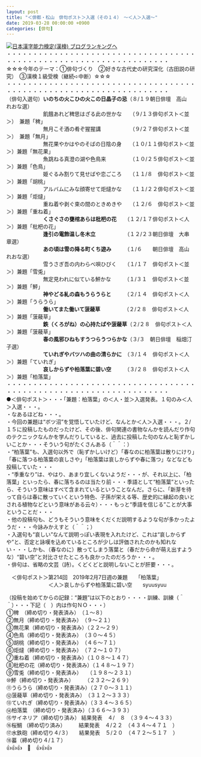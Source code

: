 ```yaml
---
layout: post
title: "＜俳都・松山　俳句ポスト＞入選（その１４）　～＜人＞入選～"
date: 2019-03-28 00:00:00 +0900
categories: [俳句]
---
```


[![](/syuusyuu9701/assets/images/＜俳都・松山-俳句ポスト＞入選（その１４）-～＜人＞入選～-br_c_3028_1.gif)](http://blog.with2.net/link.php?1659096:3028 "日本漢字能力検定(漢検) ブログランキングへ")[日本漢字能力検定(漢検) ブログランキングへ](http://blog.with2.net/link.php?1659096:3028)  
・・・・・・・・・・・・・・・・・・・・・・・・・・・・・・・・・・・・・・・・・・・・・・・・・・・・・・・・・・・・・・・・・・・  
☆☆☆今年のテーマ：①俳句づくり　②好きな古代史の研究深化（古田説の研究）　③漢検１級受検（継続➪中断）☆☆☆  
・・・・・・・・・・・・・・・・・・・・・・・・・・・・・・・・・・・・・・・・・・・・・・・・・・・・・・・・・・・・・・・・・・・  
（俳句入選句）**いのちの火こひの火この日晶子の忌**（８/１９朝日俳壇　高山　れおな選）  
　　　　　　　飢餓あれど稗思はざる此の世かな　　（９/１３俳句ポスト＜並＞）　兼題「稗」  
　　　　　　　無月こそ酒の肴ぞ猩猩講　　　　　　（９/２７俳句ポスト＜並＞）　兼題「無月」  
　　　　　　　無花果やかはやのそばの日陰の身　　（１０/１１俳句ポスト＜並＞）兼題「無花果」  
　　　　　　　魚跳ねる真澄の湖や色鳥来　　　　　（１０/２５俳句ポスト＜並＞）兼題「色鳥」  
　　　　　　　姫ぐるみ割りて見せばや恋ごころ　　（１１/８　俳句ポスト＜並＞）兼題「胡桃」  
　　　　　　　アルバムにみな顔寄せて炬燵かな　　（１１/２２俳句ポスト＜並＞）兼題「炬燵」　  
　　　　　　　重ね着や剥ぐ束の間のときめきや　　（１２/６　俳句ポスト＜並＞）兼題「重ね着」  
　　　　　　　**くさぐさの甕棺あらは枇杷の花**　　（１２/１７俳句ポスト＜人＞）兼題「枇杷の花」  
　　　　　　　**逢引の電飾温し冬木立**　　　　　　（１２/２３朝日俳壇　大串　章選）  
　　　　　　　**あの頃は雪の降る町くち遊み**　　　（１/６　　朝日俳壇　高山　れおな選）  
　　　　　　　雪うさぎ吾の内わらべ唄ひびく　　（１/１７　俳句ポスト＜並＞）兼題「雪兎」  
　　　　　　　無定見われに似ている鮃かな　　　（１/３１　俳句ポスト＜並＞）兼題「鮃」  
　　　　　　　**神やどる糺の森もうらうらと**　　　（２/１４　俳句ポスト＜人＞）兼題「うらうら」  
　　　　　　　**働いてまた働いて菠薐草**　　　　　（２/２８　俳句ポスト＜人＞）兼題「菠薐草」  
　　　　　　　**鉄（くろがね）の心持たばや菠薐草**（２/２８　俳句ポスト＜人＞）兼題「菠薐草」  
　　　　　　　**春の風邪ひねもすうつらうつらかな**（３/３　朝日俳壇　稲畑汀子選）  
　　　　　　　**ていれぎやバツハの曲の清らかに**　（３/１４　俳句ポスト＜人＞）兼題「ていれぎ」  
　　　　　　　**哀しからずや柏落葉に碧い空**　　　（３/２８　俳句ポスト＜人＞）兼題「柏落葉」  
・・・・・・・・・・・・・・・・・・・・・・・・・・・・・・・・・・・・・・・・・・・・・・・・・・・・・・・・・・・・・・・・・・・  
●＜俳句ポスト＞・・・「兼題：柏落葉」の＜人・並＞入選発表。１句のみ＜人＞入選・・・。  
・なあるほどね・・・。  
・今回の兼題は“ボツ沼”を覚悟していたけど、なんとか＜人＞入選・・・。２/１５に投稿したものだったけど、その後、俳句関連の書物なんかを読んだり作句のテクニックなんかを学んだりしていると、過去に投稿した句のなんと恥ずかしいことか・・・そういう句がたくさんある（＾＾：）  
・“柏落葉”も、入選句以外で（恥ずかしいけど）「春なのに柏落葉は散りにけり」「春に落つる柏落葉の哀しさや」「柏落葉は哀しからずや春に落つ」などなども投稿していた・・・  
・“季重なり”は、やはり、あまり宜しくないようだ・・・が、それ以上に、「柏落葉」といったら、春に落ちるのは当たり前・・・季語として“柏落葉”といったら、そういう意味はすべて含まれているということなんだ。さらに、「新芽を待って自らは春に散っていくという特色、子孫が栄える等、歴史的に縁起の良いとされる植物などという意味がある云々）・・・もっと“季語を信じる”ことが大事ということだ・・・  
・他の投稿句も、どうもそういう意味をくだくだ説明するような句が多かったようだ・・・今詠みかえすと（＾＾；）  
・入選句も“哀しい”なんて説明っぽい表現を入れたけど、これは“哀しからずや”と、否定と詠嘆を込めているところが少しは評価されたのかも知れない・・・しかも、（春なのに）散ってしまう落葉と（春だから命が萌え出すような）“碧い空”と対比させたところも良かったのだろうか・・・。  
・俳句は、省略の文芸（詩）。くどくどと説明しないことが肝要・・・。  
  
　＜俳句ポスト＞第214回　2019年2月7日週の兼題　　「柏落葉」  
　　　　　　　　＜人＞哀しからずや柏落葉に碧い空　　syuusyuu　  
  
（投稿を始めてからの記録：“兼題”は以下のとおり・・・・訓練、訓練（＾＾）・・・下記（　）内は作句ＮＯ・・・）  
①稗　（締め切り・発表済み）　（１～８）  
②無月（締め切り・発表済み）　（９～２１）　  
③無花果（締め切り・発表済み）（２２～２９）　  
④色鳥（締め切り・発表済み）　（３０～４５）　　  
⑤胡桃（締め切り・発表済み）　（４６～７１）  
⑥炬燵（締め切り・発表済み）　（７２～１０７）  
⑦重ね着（締め切り・発表済み）（１０８～１４７）  
⑧枇杷の花（締め切り・発表済み）（１４８～１９７）　  
⑨雪兎（締め切り・発表済み）　　（１９８～２３１）  
⑩鮃（締め切り・発表済み）　　　（２３２～２６９）  
⑪うらうら（締め切り・発表済み）（２７０～３１１）  
⑫菠薐草（締め切り・発表済み）　（３１２～３３３）　  
⑬ていれぎ（締め切り・発表済み）（３３４～３６５）  
⑭柏落葉　（締め切り・発表済み）（３６６～３９３）  
⑮サイネリア（締め切り済み） 結果発表　４/　８　（３９４～４３３）  
⑯桜鯛 （締め切り済み）　　　結果発表　４/２２　（４３４～４７１　）  
⑰水鉄砲（締め切り４/３）　　結果発表　５/２０　（４７２～５１７　）  
⑱蟇（締め切り４/１７）　　　  
👍👍👍　🐖　👍👍👍　　  